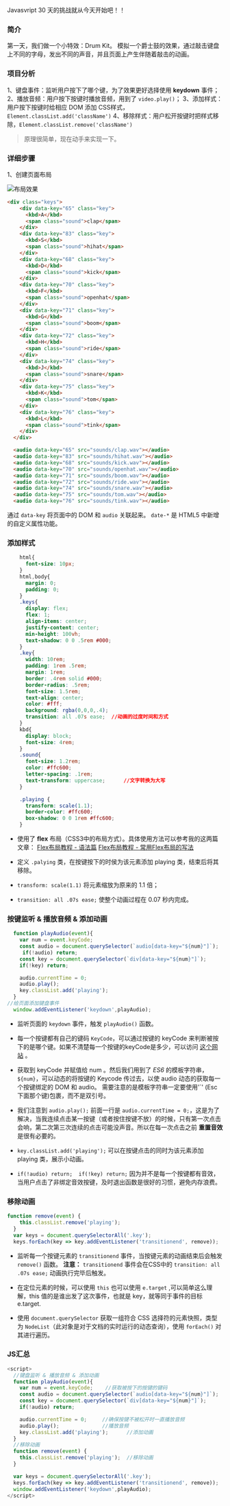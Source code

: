 Javasvript 30 天的挑战就从今天开始吧！！

### 简介
第一天，我们做一个小特效：Drum Kit。
模拟一个爵士鼓的效果，通过敲击键盘上不同的字母，发出不同的声音，并且页面上产生伴随着敲击的动画。

### 项目分析
1、键盘事件：监听用户按下了哪个键，为了效果更好选择使用 **keydown** 事件；
2、播放音频：用户按下按键时播放音频，用到了 `video.play()`；
3、添加样式：用户按下按键时给相应 DOM 添加 CSS样式，`Element.classList.add('className')`
4、移除样式：用户松开按键时把样式移除，`Element.classList.remove('className')`

> 原理很简单，现在动手来实现一下。

### 详细步骤
1、创建页面布局

![布局效果](http://upload-images.jianshu.io/upload_images/4030390-7386124ad9291fb0.png?imageMogr2/auto-orient/strip%7CimageView2/2/w/1240)

``` html
<div class="keys">
    <div data-key="65" class="key">
      <kbd>A</kbd>
      <span class="sound">clap</span>
    </div>
    <div data-key="83" class="key">
      <kbd>S</kbd>
      <span class="sound">hihat</span>
    </div>
    <div data-key="68" class="key">
      <kbd>D</kbd>
      <span class="sound">kick</span>
    </div>
    <div data-key="70" class="key">
      <kbd>F</kbd>
      <span class="sound">openhat</span>
    </div>
    <div data-key="71" class="key">
      <kbd>G</kbd>
      <span class="sound">boom</span>
    </div>
    <div data-key="72" class="key">
      <kbd>H</kbd>
      <span class="sound">ride</span>
    </div>
    <div data-key="74" class="key">
      <kbd>J</kbd>
      <span class="sound">snare</span>
    </div>
    <div data-key="75" class="key">
      <kbd>K</kbd>
      <span class="sound">tom</span>
    </div>
    <div data-key="76" class="key">
      <kbd>L</kbd>
      <span class="sound">tink</span>
    </div>
  </div>

  <audio data-key="65" src="sounds/clap.wav"></audio>
  <audio data-key="83" src="sounds/hihat.wav"></audio>
  <audio data-key="68" src="sounds/kick.wav"></audio>
  <audio data-key="70" src="sounds/openhat.wav"></audio>
  <audio data-key="71" src="sounds/boom.wav"></audio>
  <audio data-key="72" src="sounds/ride.wav"></audio>
  <audio data-key="74" src="sounds/snare.wav"></audio>
  <audio data-key="75" src="sounds/tom.wav"></audio>
  <audio data-key="76" src="sounds/tink.wav"></audio>
```

通过 `data-key` 将页面中的 DOM 和 `audio` 关联起来。
`date-*` 是 HTML5 中新增的自定义属性功能。
### 添加样式
``` css
    html{
      font-size: 10px;
    }
    html,body{
      margin: 0;
      padding: 0;
    }
    .keys{
      display: flex;      
      flex: 1;
      align-items: center;
      justify-content: center;
      min-height: 100vh;
      text-shadow: 0 0 .5rem #000;
    }
    .key{
      width: 10rem;
      padding: 1rem .5rem;
      margin: 1rem;
      border: .4rem solid #000;
      border-radius: .5rem;
      font-size: 1.5rem;
      text-align: center;
      color: #fff;
      background: rgba(0,0,0,.4);
      transition: all .07s ease;  //动画的过度时间和方式
    }
    kbd{
      display: block;
      font-size: 4rem;
    }
    .sound{
      font-size: 1.2rem;
      color: #ffc600;
      letter-spacing: .1rem;       
      text-transform: uppercase;      //文字转换为大写
    }

    .playing {
      transform: scale(1.1);
      border-color: #ffc600;
      box-shadow: 0 0 1rem #ffc600;
    }
```

- 使用了 **flex** 布局（CSS3中的布局方式）。具体使用方法可以参考我的这两篇文章：
[Flex布局教程 - 语法篇](http://www.jianshu.com/p/5405f9bf9996)
[Flex布局教程 - 常用Flex布局的写法](http://www.jianshu.com/p/92d8e9f708a6)

- 定义 `.palying` 类，在按键按下的时侯为该元素添加 playing 类，结束后将其移除。
- `transform: scale(1.1)` 将元素缩放为原来的 1.1 倍；
- `transition: all .07s ease;` 使整个动画过程在 0.07 秒内完成。

### 按键监听 & 播放音频 & 添加动画
``` js
  function playAudio(event){
    var num = event.keyCode;    
    const audio = document.querySelector(`audio[data-key="${num}"]`);
     if(!audio) return;  
    const key = document.querySelector(`div[data-key="${num}"]`);
    if(!key) return;

    audio.currentTime = 0;     
    audio.play();    
    key.classList.add('playing');   
  }
//给页面添加键盘事件
  window.addEventListener('keydown',playAudio);
```

- 监听页面的 `keydown` 事件，触发 `playAudio()` 函数。

- 每一个按键都有自己的键码 `KeyCode`，可以通过按键的 keyCode 来判断被按下的是哪个键。如果不清楚每一个按键的keyCode是多少，可以访问 [这个网站](http://keycode.info/) 。

- 获取到 keyCode 并赋值给 num 。然后我们用到了 *ES6* 的模板字符串，`${num}`，可以动态的将按键的 Keycode 传过去，以使 audio 动态的获取每一个按键绑定的 DOM 和 audio。
需要注意的是模板字符串一定要使用'`' (Esc下面那个键)包裹，而不是双引号。

- 我们注意到 `audio.play();` 前面一行是 `audio.currentTime = 0;`，这是为了解决，当我连续点击某一按键（或者按住按键不放）的时候，只有第一次点击会响，第二次第三次连续的点击可能没声音。所以在每一次点击之前 **重置音效** 是很有必要的。

- `key.classList.add('playing');` 可以在按键点击的同时为该元素添加playing 类，展示小动画。

- `if(!audio) return;  if(!key) return;` 因为并不是每一个按键都有音效，当用户点击了非绑定音效按键，及时退出函数是很好的习惯，避免内存浪费。

### 移除动画
``` js
function remove(event) {
    this.classList.remove('playing');
  }
  var keys = document.querySelectorAll('.key');
  keys.forEach(key => key.addEventListener('transitionend', remove));
```

- 监听每一个按键元素的 `transitionend` 事件，当按键元素的动画结束后会触发 `remove()` 函数。
**注意：** `transitionend` 事件会在CSS中的 `transition: all .07s ease;` 动画执行完毕后触发。

- 在定位元素的时候，可以使用 `this` 也可以使用 `e.target` ,可以简单这么理解，this 值的是谁出发了这次事件，也就是 key，就等同于事件的目标 e.target.

- 使用 `document.querySelector` 获取一组符合 CSS 选择符的元素快照，类型为 `NodeList`（此对象是对于文档的实时运行的动态查询），使用 `forEach()` 对其进行遍历。

### JS汇总
``` js
<script>
  //键盘监听 & 播放音频 & 添加动画
  function playAudio(event){
    var num = event.keyCode;    //获取被按下的按键的键码
    const audio = document.querySelector(`audio[data-key="${num}"]`);
    const key = document.querySelector(`div[data-key="${num}"]`);
    if(!audio) return;

    audio.currentTime = 0;     //确保按键不被松开时一直播放音频
    audio.play();              //播放音频
    key.classList.add('playing');      //添加动画
  }
  //移除动画
  function remove(event) {
    this.classList.remove('playing');  //移除动画
  }

  var keys = document.querySelectorAll('.key');
  keys.forEach(key => key.addEventListener('transitionend', remove));
  window.addEventListener('keydown',playAudio);
</script>
```
